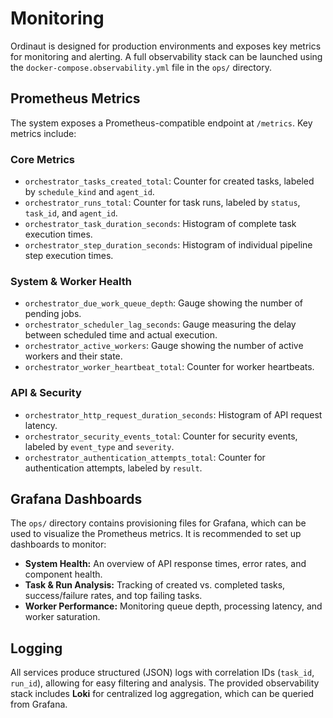 # Monitoring

Ordinaut is designed for production environments and exposes key metrics for monitoring and alerting. A full observability stack can be launched using the `docker-compose.observability.yml` file in the `ops/` directory.

## Prometheus Metrics

The system exposes a Prometheus-compatible endpoint at `/metrics`. Key metrics include:

### Core Metrics
- `orchestrator_tasks_created_total`: Counter for created tasks, labeled by `schedule_kind` and `agent_id`.
- `orchestrator_runs_total`: Counter for task runs, labeled by `status`, `task_id`, and `agent_id`.
- `orchestrator_task_duration_seconds`: Histogram of complete task execution times.
- `orchestrator_step_duration_seconds`: Histogram of individual pipeline step execution times.

### System & Worker Health
- `orchestrator_due_work_queue_depth`: Gauge showing the number of pending jobs.
- `orchestrator_scheduler_lag_seconds`: Gauge measuring the delay between scheduled time and actual execution.
- `orchestrator_active_workers`: Gauge showing the number of active workers and their state.
- `orchestrator_worker_heartbeat_total`: Counter for worker heartbeats.

### API & Security
- `orchestrator_http_request_duration_seconds`: Histogram of API request latency.
- `orchestrator_security_events_total`: Counter for security events, labeled by `event_type` and `severity`.
- `orchestrator_authentication_attempts_total`: Counter for authentication attempts, labeled by `result`.

## Grafana Dashboards

The `ops/` directory contains provisioning files for Grafana, which can be used to visualize the Prometheus metrics. It is recommended to set up dashboards to monitor:

- **System Health:** An overview of API response times, error rates, and component health.
- **Task & Run Analysis:** Tracking of created vs. completed tasks, success/failure rates, and top failing tasks.
- **Worker Performance:** Monitoring queue depth, processing latency, and worker saturation.

## Logging

All services produce structured (JSON) logs with correlation IDs (`task_id`, `run_id`), allowing for easy filtering and analysis. The provided observability stack includes **Loki** for centralized log aggregation, which can be queried from Grafana.
